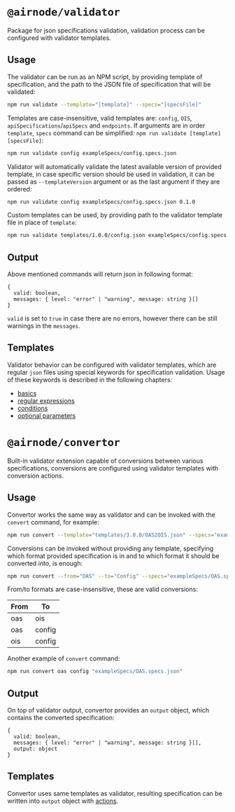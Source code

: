 # `@airnode/validator`

Package for json specifications validation, validation process can be configured with validator templates.

## Usage

The validator can be run as an NPM script, by providing template of specification, and the path to the JSON file of specification that will be validated:
```sh
npm run validate --template="[template]" --specs="[specsFile]"
```

Templates are case-insensitive, valid templates are: `config`, `OIS`, `apiSpecifications`/`apiSpecs` and `endpoints`. If arguments are in order `template`, `specs` command can be simplified: `npm run validate [template] [specsFile]`:
```sh
npm run validate config exampleSpecs/config.specs.json
```

Validator will automatically validate the latest available version of provided template, in case specific version should be used in validation, it can be passed as `--templateVersion` argument or as the last argument if they are ordered:
```sh
npm run validate config exampleSpecs/config.specs.json 0.1.0
```

Custom templates can be used, by providing path to the validator template file in place of `template`:
```sh
npm run validate templates/1.0.0/config.json exampleSpecs/config.specs.json
```

## Output

Above mentioned commands will return json in following format:

```
{
  valid: boolean,
  messages: { level: "error" | "warning", message: string }[]
}
```

`valid` is set to `true` in case there are no errors, however there can be still warnings in the `messages`.

## Templates

Validator behavior can be configured with validator templates, which are regular `json` files using special keywords for specification validation. Usage of these keywords is described in the following chapters:

- [basics](docs/basics.md)
- [regular expressions](docs/regex.md)
- [conditions](docs/conditions.md)
- [optional parameters](docs/optional.md)


# `@airnode/convertor`

Built-in validator extension capable of conversions between various specifications, conversions are configured using validator templates with conversion actions.

## Usage

Convertor works the same way as validator and can be invoked with the `convert` command, for example:
```sh
npm run convert --template="templates/3.0.0/OAS2OIS.json" --specs="exampleSpecs/OAS.specs.json"
```

Conversions can be invoked without providing any template, specifying which format provided specification is in and to which format it should be converted into, is enough:
```sh
npm run convert --from="OAS" --to="Config" --specs="exampleSpecs/OAS.specs.json"
```

From/to formats are case-insensitive, these are valid conversions:

| From | To |
| ----- | -----|
| oas | ois |
| oas | config |
| ois | config |

Another example of `convert` command:
```sh
npm run convert oas config "exampleSpecs/OAS.specs.json"
```

## Output

On top of validator output, convertor provides an `output` object, which contains the converted specification:

```
{
  valid: boolean,
  messages: { level: "error" | "warning", message: string }[],
  output: object
}
```

## Templates

Convertor uses same templates as validator, resulting specification can be written into `output` object with [actions](docs/actions.md).
